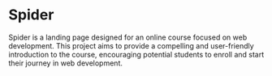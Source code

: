 # Spider
 Spider is a landing page designed for an online course focused on web development. This project aims to provide a compelling and user-friendly introduction to the course, encouraging potential students to enroll and start their journey in web development.
